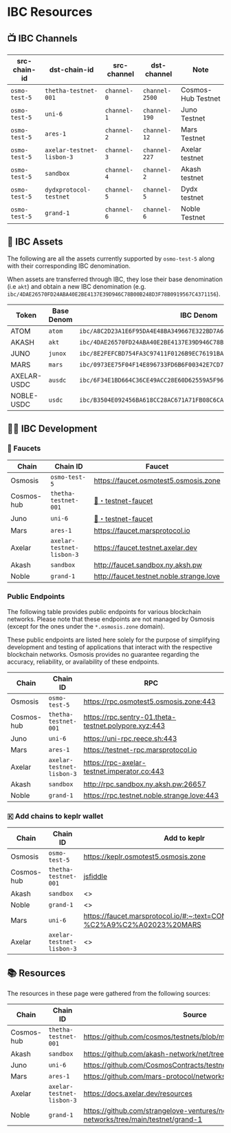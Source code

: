 # IBC Resources

## 📺 IBC Channels

| src-chain-id  | dst-chain-id              | src-channel | dst-channel    | Note               |
|---------------|---------------------------|-------------|----------------|--------------------|
| `osmo-test-5` | `thetha-testnet-001`      | `channel-0` | `channel-2500` | Cosmos-Hub Testnet |
| `osmo-test-5` | `uni-6`                   | `channel-1` | `channel-190`  | Juno Testnet       |
| `osmo-test-5` | `ares-1`                  | `channel-2` | `channel-12`   | Mars Testnet       |
| `osmo-test-5` | `axelar-testnet-lisbon-3` | `channel-3` | `channel-227`  | Axelar testnet     |
| `osmo-test-5` | `sandbox`                 | `channel-4` | `channel-2`    | Akash testnet      |
| `osmo-test-5` | `dydxprotocol-testnet`    | `channel-5` | `channel-5`    | Dydx testnet       |
| `osmo-test-5` | `grand-1`                 | `channel-6` | `channel-6`    | Noble Testnet      |

## 🫰 IBC Assets

The following are all the assets currently supported by `osmo-test-5` along with their corresponding IBC denomination.

When assets are transferred through IBC, they lose their base denomination (i.e `akt`) and obtain a new IBC denomination (e.g. `ibc/4DAE26570FD24ABA40E2BE4137E39D946C78B00B248D3F78B0919567C4371156`).

| Token       | Base Denom | IBC Denom                                                              |
|-------------|------------|------------------------------------------------------------------------|
| ATOM        | `atom`     | `ibc/A8C2D23A1E6F95DA4E48BA349667E322BD7A6C996D8A4AAE8BA72E190F3D1477` |
| AKASH       | `akt`      | `ibc/4DAE26570FD24ABA40E2BE4137E39D946C78B00B248D3F78B0919567C4371156` |
| JUNO        | `junox`    | `ibc/8E2FEFCBD754FA3C97411F0126B9EC76191BAA1B3959CB73CECF396A4037BBF0` |
| MARS        | `mars`     | `ibc/0973EE75F04F14E896733FD6B6F00342E7CD7867785EE8596D3E74767BC19FC9` |
| AXELAR-USDC | `ausdc`    | `ibc/6F34E1BD664C36CE49ACC28E60D62559A5F96C4F9A6CCE4FC5A67B2852E24CFE` |
| NOBLE-USDC  | `usdc`     | `ibc/B3504E092456BA618CC28AC671A71FB08C6CA0FD0BE7C8A5B5A3E2DD933CC9E4` |

## 🧑‍💻 IBC Development

### 🚰 Faucets 

| Chain      | Chain ID                  | Faucet                                                                                   |
|------------|---------------------------|------------------------------------------------------------------------------------------|
| Osmosis    | `osmo-test-5`             | <https://faucet.osmotest5.osmosis.zone>                                                  |
| Cosmos-hub | `thetha-testnet-001`      | [🚰・testnet-faucet](https://discord.com/channels/669268347736686612/953697793476821092) |
| Juno       | `uni-6`                   | [🚰・testnet-faucet](https://discord.com/channels/816256689078403103/842073995059003422) |
| Mars       | `ares-1`                  | <https://faucet.marsprotocol.io>                                                         |
| Axelar     | `axelar-testnet-lisbon-3` | <https://faucet.testnet.axelar.dev>                                                      |
| Akash      | `sandbox`                 | <http://faucet.sandbox.ny.aksh.pw>                                                       |
| Noble      | `grand-1`                 | <http://faucet.testnet.noble.strange.love>                                               |

### Public Endpoints

The following table provides public endpoints for various blockchain networks. Please note that these endpoints are not managed by Osmosis (except for the ones under the `*.osmosis.zone` domain). 

These public endpoints are listed here solely for the purpose of simplifying development and testing of applications that interact with the respective blockchain networks. Osmosis provides no guarantee regarding the accuracy, reliability, or availability of these endpoints.

| Chain      | Chain ID                  | RPC                                                    | REST                                                    |
|------------|---------------------------|--------------------------------------------------------|---------------------------------------------------------|
| Osmosis    | `osmo-test-5`             | <https://rpc.osmotest5.osmosis.zone:443>               | <https://lcd.osmotest5.osmosis.zone:443>                |
| Cosmos-hub | `thetha-testnet-001`      | <https://rpc.sentry-01.theta-testnet.polypore.xyz:443> | <https://rest.sentry-01.theta-testnet.polypore.xyz:443> |
| Juno       | `uni-6`                   | <https://uni-rpc.reece.sh:443>                         | <https://uni-api.reece.sh:443>                          |
| Mars       | `ares-1`                  | <https://testnet-rpc.marsprotocol.io>                  | <https://testnet-rest.marsprotocol.io>                  |
| Axelar     | `axelar-testnet-lisbon-3` | <https://rpc-axelar-testnet.imperator.co:443>          | <https://lcd-axelar-testnet.imperator.co>               |
| Akash      | `sandbox`                 | <http://rpc.sandbox.ny.aksh.pw:26657>                  | <http://api.sandbox.ny.aksh.pw:1317>                    |
| Noble      | `grand-1`                 | <https://rpc.testnet.noble.strange.love:443>           | <https://api.testnet.noble.strange.love:443>            |

### 🇰 Add chains to keplr wallet 

| Chain      | Chain ID                  | Add to keplr                                                                       |
|------------|---------------------------|------------------------------------------------------------------------------------|
| Osmosis    | `osmo-test-5`             | <https://keplr.osmotest5.osmosis.zone>                                             |
| Cosmos-hub | `thetha-testnet-001`      | [jsfiddle](https://jsfiddle.net/kht96uvo/1/)                                       |
| Akash      | `sandbox`                 | <>                                                                                 |
| Noble      | `grand-1`                 | <>                                                                                 |
| Mars       | `uni-6`                   | <https://faucet.marsprotocol.io/#:~:text=CONNECT-,WALLET,-%C2%A9%C2%A02023%20MARS> |
| Axelar     | `axelar-testnet-lisbon-3` | <>                                                                                 |

## 📚 Resources

The resources in these page were gathered from the following sources:

| Chain      | Chain ID                  | Source                                                                             |
|------------|---------------------------|------------------------------------------------------------------------------------|
| Cosmos-hub | `thetha-testnet-001`      | <https://github.com/cosmos/testnets/blob/master/public/README.md>                  |
| Akash      | `sandbox`                 | <https://github.com/akash-network/net/tree/master/sandbox>                         |
| Juno       | `uni-6`                   | <https://github.com/CosmosContracts/testnets/tree/main/uni-6>                      |
| Mars       | `ares-1`                  | <https://github.com/mars-protocol/networks/blob/main/ares-1>                       |
| Axelar     | `axelar-testnet-lisbon-3` | <https://docs.axelar.dev/resources>                                                |
| Noble      | `grand-1`                 | <https://github.com/strangelove-ventures/noble-networks/tree/main/testnet/grand-1> |
